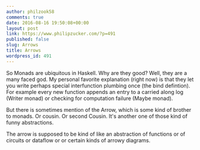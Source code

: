 ```yaml
---
author: philzook58
comments: true
date: 2016-08-16 19:50:08+00:00
layout: post
link: https://www.philipzucker.com/?p=491
published: false
slug: Arrows
title: Arrows
wordpress_id: 491
---
```


So Monads are ubiquitous in Haskell. Why are they good? Well, they are a many faced god. My personal favorite explanation (right now) is that they let you write perhaps special interfunction plumbing once (the bind defintion). For example every new function appends an entry to a carried along log (Writer monad) or checking for computation failure (Maybe monad).

But there is sometimes mention of the Arrow, which is some kind of brother to monads. Or cousin. Or second Cousin. It's another one of those kind of funny abstractions.

The arrow is supposed to be kind of like an abstraction of functions or of circuits or dataflow or or certain kinds of arrowy diagrams.


